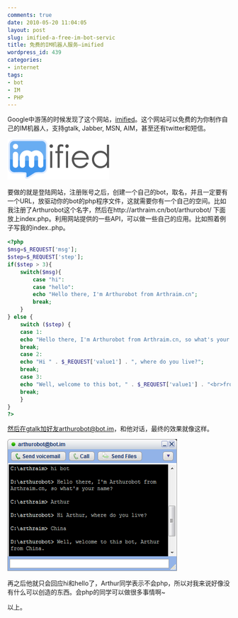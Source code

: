 ```yaml
---
comments: true
date: 2010-05-20 11:04:05
layout: post
slug: imified-a-free-im-bot-servic
title: 免费的IM机器人服务—imified
wordpress_id: 439
categories:
- internet
tags:
- bot
- IM
- PHP
---
```


Google中游荡的时候发现了这个网站，[imified](http://imified.com)。这个网站可以免费的为你制作自己的IM机器人，支持gtalk, Jabber, MSN, AIM，甚至还有twitter和短信。




[![](/images/uploads/wp/logo_shine.png)](/images/uploads/wp/logo_shine.png)




要做的就是登陆网站，注册账号之后，创建一个自己的bot，取名，并且一定要有一个URL，放驱动你的bot的php程序文件，这就需要你有一个自己的空间。比如我注册了Arthurobot这个名字，然后在http://arthraim.cn/bot/arthurobot/ 下面放上index.php。利用网站提供的一些API，可以做一些自己的应用。比如照着例子写我的index..php。



```php
<?php
$msg=$_REQUEST['msg'];
$step=$_REQUEST['step'];
if($step > 3){
	switch($msg){
		case "hi":
		case "hello":
		echo "Hello there, I'm Arthurobot from Arthraim.cn";
		break;
	}
} else {
	switch ($step) {
	case 1:
	echo "Hello there, I'm Arthurobot from Arthraim.cn, so what's your name?";
	break;
	case 2:
	echo "Hi " . $_REQUEST['value1'] . ", where do you live?";
	break;
	case 3:
	echo "Well, welcome to this bot, " . $_REQUEST['value1'] . "<br>from " . $_REQUEST['value2'] . ".";
	break;
	}
}
?>
```



然后在gtalk加好友arthurobot@bot.im，和他对话，最终的效果就像这样。




[![](/images/uploads/wp/2010-05-20_bot_im_arthurobot_runtime.png)](/images/uploads/wp/2010-05-20_bot_im_arthurobot_runtime.png)




再之后他就只会回应hi和hello了，Arthur同学表示不会php，所以对我来说好像没有什么可以创造的东西。会php的同学可以做很多事情啊~




以上。
